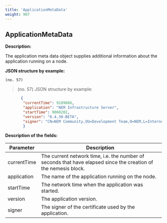```yaml
---
title: 'ApplicationMetaData'
weight: 907
---
```


 
## ApplicationMetaData 
**Description:**
 
The application meta data object supplies additional information about the application running on a node.

 
**JSON structure by example:**

`(no. 57) `

>    (no. 57) JSON structure by example:

 
```json
       {
        "currentTime": 9189086,
        "application": "NEM Infrastructure Server",
        "startTime": 9060202,
        "version": "0.4.30-BETA",
        "signer": "CN=NEM Community,OU=Development Team,O=NEM,L=Internet,ST=web,C=WD"
        }
``` 
**Description of the fields:**
 

| Parameter | Description |
|------|------|
| currentTime | The current network time, i.e. the number of seconds that have elapsed since the creation of the nemesis block. |
| application | The name of the application running on the node. |
| startTime | The network time when the application was started. |
| version | The application version. |
| signer | The signer of the certificate used by the application. |

 
